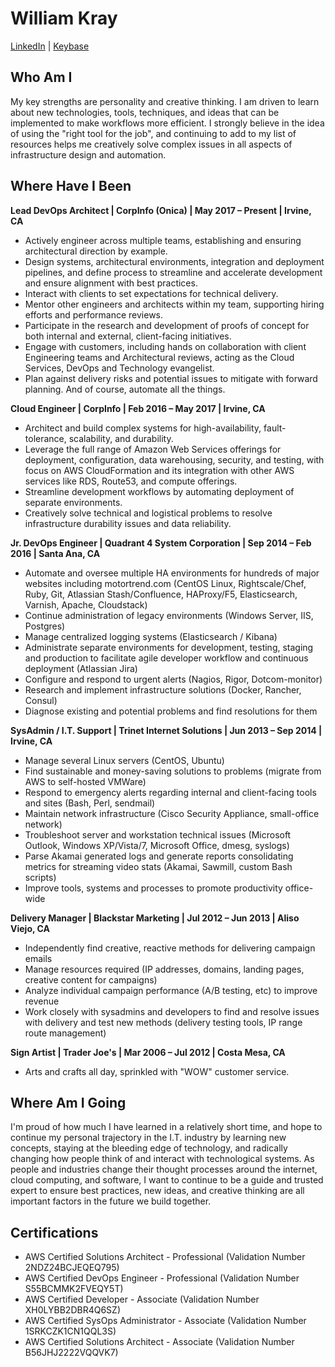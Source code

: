 # William Kray
[LinkedIn](https://www.linkedin.com/in/williamkray) | [Keybase](https://keybase.io/williamkray)

## Who Am I

My key strengths are personality and creative thinking. I am driven to learn about new technologies, tools, techniques, and ideas that can be implemented to make workflows more efficient. I strongly believe in the idea of using the "right tool for the job", and continuing to add to my list of resources helps me creatively solve complex issues in all aspects of infrastructure design and automation.

## Where Have I Been

**Lead DevOps Architect | CorpInfo (Onica) | May 2017 – Present | Irvine, CA**

  * Actively engineer across multiple teams, establishing and ensuring architectural direction by example.
  * Design systems, architectural environments, integration and deployment pipelines, and define process to streamline and accelerate development and ensure alignment with best practices.
  * Interact with clients to set expectations for technical delivery.
  * Mentor other engineers and architects within my team, supporting hiring efforts and performance reviews.
  * Participate in the research and development of proofs of concept for both internal and external, client-facing initiatives.
  * Engage with customers, including hands on collaboration with client Engineering teams and Architectural reviews, acting as the Cloud Services, DevOps and Technology evangelist.
  * Plan against delivery risks and potential issues to mitigate with forward planning. And of course, automate all the things.

**Cloud Engineer | CorpInfo | Feb 2016 – May 2017 | Irvine, CA**

  * Architect and build complex systems for high-availability, fault-tolerance, scalability, and durability.
  * Leverage the full range of Amazon Web Services offerings for deployment, configuration, data warehousing, security, and testing, with focus on AWS CloudFormation and its integration with other AWS services like RDS, Route53, and compute offerings.
  * Streamline development workflows by automating deployment of separate environments.
  * Creatively solve technical and logistical problems to resolve infrastructure durability issues and data reliability.


**Jr. DevOps Engineer | Quadrant 4 System Corporation | Sep 2014 – Feb 2016 | Santa Ana, CA**

  * Automate and oversee multiple HA environments for hundreds of major websites including motortrend.com (CentOS Linux, Rightscale/Chef, Ruby, Git, Atlassian Stash/Confluence, HAProxy/F5, Elasticsearch, Varnish, Apache, Cloudstack)
  * Continue administration of legacy environments (Windows Server, IIS, Postgres)
  * Manage centralized logging systems (Elasticsearch / Kibana)
  * Administrate separate environments for development, testing, staging and production to facilitate agile developer workflow and    continuous deployment (Atlassian Jira)
  * Configure and respond to urgent alerts (Nagios, Rigor, Dotcom-monitor)
  * Research and implement infrastructure solutions (Docker, Rancher, Consul)
  * Diagnose existing and potential problems and find resolutions for them


**SysAdmin / I.T. Support | Trinet Internet Solutions | Jun 2013 – Sep 2014 | Irvine, CA**

  * Manage several Linux servers (CentOS, Ubuntu)
  * Find sustainable and money-saving solutions to problems (migrate from AWS to self-hosted VMWare)
  * Respond to emergency alerts regarding internal and client-facing tools and sites (Bash, Perl, sendmail)
  * Maintain network infrastructure (Cisco Security Appliance, small-office network)
  * Troubleshoot server and workstation technical issues (Microsoft Outlook, Windows XP/Vista/7, Microsoft Office, dmesg,  syslogs)
  * Parse Akamai generated logs and generate reports consolidating metrics for streaming video stats (Akamai, Sawmill, custom Bash scripts)
  * Improve tools, systems and processes to promote productivity office-wide


**Delivery Manager | Blackstar Marketing | Jul 2012 – Jun 2013 | Aliso Viejo, CA**

  * Independently find creative, reactive methods for delivering campaign emails
  * Manage resources required (IP addresses, domains, landing pages, creative content for campaigns)
  * Analyze individual campaign performance (A/B testing, etc) to improve revenue
  * Work closely with sysadmins and developers to find and resolve issues with delivery and test new methods (delivery testing tools, IP range route management)


**Sign Artist | Trader Joe's | Mar 2006 – Jul 2012 | Costa Mesa, CA**

 * Arts and crafts all day, sprinkled with "WOW" customer service.

## Where Am I Going

I'm proud of how much I have learned in a relatively short time, and hope to continue my personal trajectory in the I.T. industry by learning new concepts, staying at the bleeding edge of technology, and radically changing how people think of and interact with technological systems. As people and industries change their thought processes around the internet, cloud computing, and software, I want to continue to be a guide and trusted expert to ensure best practices, new ideas, and creative thinking are all important factors in the future we build together.

## Certifications

  * AWS Certified Solutions Architect - Professional (Validation Number 2NDZ24BCJEQEQ795)
  * AWS Certified DevOps Engineer - Professional (Validation Number S55BCMMK2FVEQY5T)
  * AWS Certified Developer - Associate (Validation Number XH0LYBB2DBR4Q6SZ)
  * AWS Certified SysOps Administrator - Associate (Validation Number 1SRKCZK1CN1QQL3S)
  * AWS Certified Solutions Architect - Associate (Validation Number B56JHJ2222VQQVK7)

